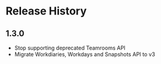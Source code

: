 # Release History

## 1.3.0
* Stop supporting deprecated Teamrooms API
* Migrate Workdiaries, Workdays and Snapshots API to v3
